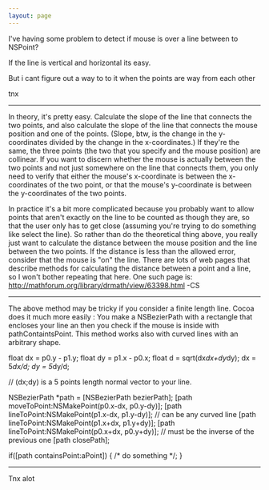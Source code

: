```yaml
---
layout: page
---
```




I've having some problem to detect if mouse is over a line between to NSPoint?

If the line is vertical and horizontal its easy.

But i cant figure out a way to to it when the points are way from each other

tnx

----

In theory, it's pretty easy. Calculate the slope of the line that connects the two points, and also calculate the slope of the line that connects the mouse position and one of the points. (Slope, btw, is the change in the y-coordinates divided by the change in the x-coordinates.) If they're the same, the three points (the two that you specify and the mouse position) are collinear. If you want to discern whether the mouse is actually between the two points and not just somewhere on the line that connects them, you only need to verify that either the mouse's x-coordinate is between the x-coordinates of the two point, or that the mouse's y-coordinate is between the y-coordinates of the two points.

In practice it's a bit more complicated because you probably want to allow points that aren't exactly on the line to be counted as though they are, so that the user only has to get close (assuming you're trying to do something like select the line). So rather than do the theoretical thing above, you really just want to calculate the distance between the mouse position and the line between the two points. If the distance is less than the allowed error, consider that the mouse is "on" the line. There are lots of web pages that describe methods for calculating the distance between a point and a line, so I won't bother repeating that here. One such page is: http://mathforum.org/library/drmath/view/63398.html
-CS

----

The above method may be tricky if you consider a finite length line. Cocoa does it much more easily : You make a NSBezierPath with a rectangle that encloses your line an then you check if the mouse is inside with pathContaintsPoint. This method works also with curved lines with an arbitrary shape.

    

float dx = p0.y - p1.y;
float dy = p1.x - p0.x;
float d = sqrt(dx*dx+dy*dy);
dx = 5*dx/d;
dy = 5*dy/d;

// (dx;dy) is a 5 points length normal vector to your line.
		
NSBezierPath *path = [NSBezierPath bezierPath];
[path moveToPoint:NSMakePoint(p0.x-dx, p0.y-dy)];
[path lineToPoint:NSMakePoint(p1.x-dx, p1.y-dy)]; // can be any curved line
[path lineToPoint:NSMakePoint(p1.x+dx, p1.y+dy)];
[path lineToPoint:NSMakePoint(p0.x+dx, p0.y+dy)]; // must be the inverse of the previous one
[path closePath];
		
if([path containsPoint:aPoint])
		{
			/* do something */;
		}



----

Tnx alot
